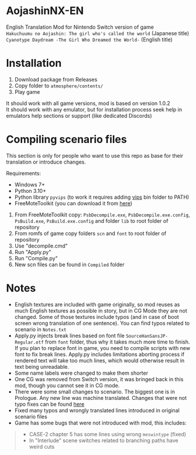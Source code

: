 # AojashinNX-EN
English Translation Mod for Nintendo Switch version of game<br>`Hakuchuumu no Aojashin: The girl who's called the world` (Japanese title)<br>`Cyanotype Daydream -The Girl Who Dreamed the World-` (English title)

# Installation
1. Download package from Releases
2. Copy folder to `atmosphere/contents/`
3. Play game

It should work with all game versions, mod is based on version 1.0.2<br>
It should work with any emulator, but for installation process seek help in emulators help sections or support (like dedicated Discords)

# Compiling scenario files
This section is only for people who want to use this repo as base for their translation or introduce changes.

Requirements:
- Windows 7+
- Python 3.10+
- Python library `pyvips` (to work it requires adding [vips](https://github.com/libvips/libvips/releases) bin folder to PATH)
- FreeMoteToolkit (you can download it from [here](https://github.com/UlyssesWu/FreeMote/releases/tag/v3.4.0))

1. From FreeMoteToolkit copy: `PsbDecompile.exe`, `PsbDecompile.exe.config`, `PsBuild.exe`, `PsBuild.exe.config` and folder `lib` to root folder of repository
2. From romfs of game copy folders `scn` and `font` to root folder of repository
3. Use "decompile.cmd"
4. Run "Apply.py"
5. Run "Compile.py"
6. New scn files can be found in `Compiled` folder

# Notes
- English textures are included with game originally, so mod reuses as much English textures as possible in story, but in CG Mode they are not changed. Some of those textures include typos (and in case of boot screen wrong translation of one sentence). You can find typos related to scenario in `Notes.txt`
- Apply.py injects break lines based on font file `SourceHanSansJP-Regular.otf` from `font` folder, thus why it takes much more time to finish. If you plan to replace font in game, you need to compile scripts with new font to fix break lines. Apply.py includes limitations aborting process if rendered text will take too much lines, which would otherwise result in text being unreadable.
- Some name labels were changed to make them shorter
- One CG was removed from Switch version, it was bringed back in this mod, though you cannot see it in CG mode. 
- There were some small changes to scenario. The biggest one is in Prologue. Any new line was machine translated. Changes that were not typo fixes can be found [here](https://docs.google.com/spreadsheets/d/1e-P8xpzcSfnCgOXtp0_RX9rhB42Zchpd07Ou0jmHfq4/edit?usp=sharing)
- Fixed many typos and wrongly translated lines introduced in original scenario files
- Game has some bugs that were not introduced with mod, this includes:
> - CASE-2 chapter 5 has some lines using wrong `meswintype` (fixed)
> - In "Interlude" scene switches related to branching paths have weird cuts
